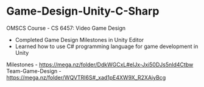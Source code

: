 # Game-Design-Unity-C-Sharp
OMSCS Course - CS 6457: Video Game Design
- Completed Game Design Milestones in Unity Editor
- Learned how to use C# programming language for game development in Unity

Milestones - https://mega.nz/folder/DdkWGCxL#elJx-Jxi50DJs5nId4Ctbw
Team-Game-Design - https://mega.nz/folder/WQVTRI6S#_xad1pE4XW9X_R2XAiyBcg
